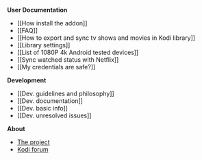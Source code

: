 **User Documentation**
- [[How install the addon]]
- [[FAQ]]
- [[How to export and sync tv shows and movies in Kodi library]]
- [[Library settings]]
- [[List of 1080P 4k Android tested devices]]
- [[Sync watched status with Netflix]]
- [[My credentials are safe?]]

**Development**
- [[Dev. guidelines and philosophy]]
- [[Dev. documentation]]
- [[Dev. basic info]]
- [[Dev. unresolved issues]]

**About**
- [The project](./)
- [Kodi forum](https://forum.kodi.tv/showthread.php?tid=329767)
